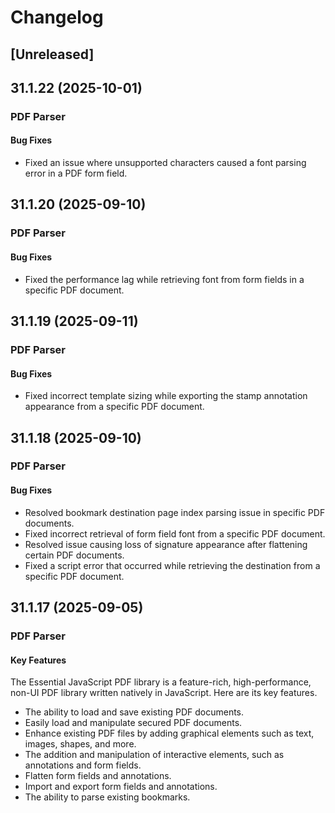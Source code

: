 # Changelog

## [Unreleased]

## 31.1.22 (2025-10-01)

### PDF Parser

#### Bug Fixes

- Fixed an issue where unsupported characters caused a font parsing error in a PDF form field.

## 31.1.20 (2025-09-10)

### PDF Parser

#### Bug Fixes

- Fixed the performance lag while retrieving font from form fields in a specific PDF document.

## 31.1.19 (2025-09-11)

### PDF Parser

#### Bug Fixes

- Fixed incorrect template sizing while exporting the stamp annotation appearance from a specific PDF document.

## 31.1.18 (2025-09-10)

### PDF Parser

#### Bug Fixes

- Resolved bookmark destination page index parsing issue in specific PDF documents.
- Fixed incorrect retrieval of form field font from a specific PDF document.
- Resolved issue causing loss of signature appearance after flattening certain PDF documents.
- Fixed a script error that occurred while retrieving the destination from a specific PDF document.

## 31.1.17 (2025-09-05)

### PDF Parser

#### Key Features

The Essential JavaScript PDF library is a feature-rich, high-performance, non-UI PDF library written natively in JavaScript. Here are its key features.

- The ability to load and save existing PDF documents.
- Easily load and manipulate secured PDF documents.
- Enhance existing PDF files by adding graphical elements such as text, images, shapes, and more.
- The addition and manipulation of interactive elements, such as annotations and form fields.
- Flatten form fields and annotations.
- Import and export form fields and annotations.
- The ability to parse existing bookmarks.